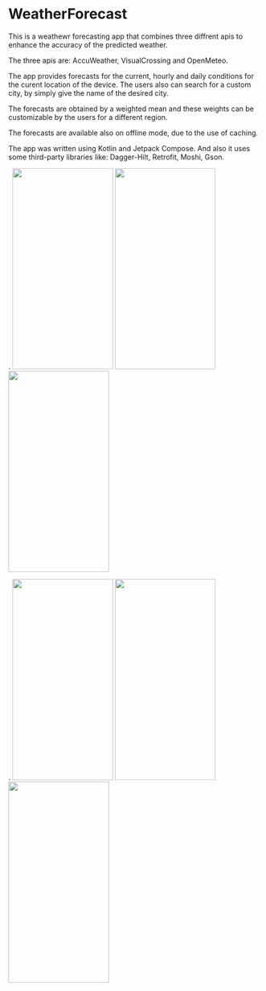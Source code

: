 # WeatherForecast

This is a weathewr forecasting app that combines three diffrent apis to enhance the accuracy of the predicted weather.

The three apis are: AccuWeather, VisualCrossing and OpenMeteo.

The app provides forecasts for the current, hourly and daily conditions for the curent location of the device. The users also can search for a custom city, by simply give the name of the desired city.

The forecasts are obtained by a weighted mean and these weights can be customizable by the users for a different region.

The forecasts are available also on offline mode, due to the use of caching.

The app was written using Kotlin and Jetpack Compose. And also it uses some third-party libraries like: Dagger-Hilt, Retrofit, Moshi, Gson.

.
<img src="https://github.com/Ghinescu-Lucian/WeatherForecast/assets/81215291/6f6923af-5f31-43c5-9471-ed257c92eba5" width="200" height="400" />
<img src="https://github.com/Ghinescu-Lucian/WeatherForecast/assets/81215291/fb43d060-cb8a-4735-87e8-28c98c59dfaa" width="200" height="400" />
<img src="https://github.com/Ghinescu-Lucian/WeatherForecast/assets/81215291/c29090a1-bd45-4bc9-8a34-f7752f0a2e7f" width="200" height="400" />
  
.
<img src="https://github.com/Ghinescu-Lucian/WeatherForecast/assets/81215291/70f682e3-8252-4f07-bb12-5c2dab97e4ef" width="200" height="400" />
<img src="https://github.com/Ghinescu-Lucian/WeatherForecast/assets/81215291/e43b7898-7f68-45fd-89ab-b381886d9fe3" width="200" height="400" />
<img src="https://github.com/Ghinescu-Lucian/WeatherForecast/assets/81215291/06953782-69e8-4590-862a-c03eb50b8b0f" width="200" height="400" />









